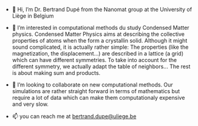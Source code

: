 - 👋 Hi, I’m Dr. Bertrand Dupé from the Nanomat group at the University of Liège in Belgium

- 👀 I’m interested in computational methods du study Condensed Matter physics. Condensed Matter Physics aims at describing the collective properties of atoms when the form a crystallin solid. 
Although it might sound complicated, it is actually rather simple: The properties (like the magnetization, the displacement...) are described in a lattice (a grid) which can have different symmetries.
To take into account for the different symmetry, we actually adapt the table of neighbors... The rest is about making sum and products.

- 💞️ I’m looking to collaborate on new computational methods. Our simulations are rather straight forward in terms of mathematics but require a lot of data which can make them computationaly expensive and very slow.

- 📫 you can reach me at bertrand.dupe@uliege.be

<!---
bertdupe/bertdupe is a ✨ special ✨ repository because its `README.md` (this file) appears on your GitHub profile.
You can click the Preview link to take a look at your changes.
--->
